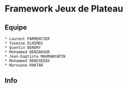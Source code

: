 Framework Jeux de Plateau
==============

Equipe
--------------

	* Laurent PARMENTIER
	* Yasmine ELHIMDI
	* Quentin DERORY
	* Mohammed BENZAKOUR
	* Jean-baptiste MAURANYAPIN
	* Mohammed BENSSEDIK
	* Marouane KHATAR

Info
--------------
